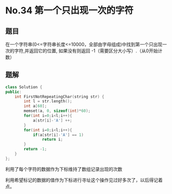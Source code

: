 # No.34 第一个只出现一次的字符

## 题目

在一个字符串(0<=字符串长度<=10000，全部由字母组成)中找到第一个只出现一次的字符,并返回它的位置, 如果没有则返回 -1（需要区分大小写）.（从0开始计数） 

## 题解

```c++
class Solution {
public:
    int FirstNotRepeatingChar(string str) {
        int l = str.length();
        int a[60];
        memset(a, 0, sizeof(int)*60);
        for(int i=0;i<l;i++){
            a[str[i]-'A'] ++;
        }
        for(int i=0;i<l;i++){
            if(a[str[i]-'A'] == 1)
                return i;
        }
        return -1;
    }
};
```

利用了每个字符的数据作为下标维持了数组记录出现的次数

利用希望标记的数据的值作为下标进行寻址这个操作见过好多次了，以后得记着点。